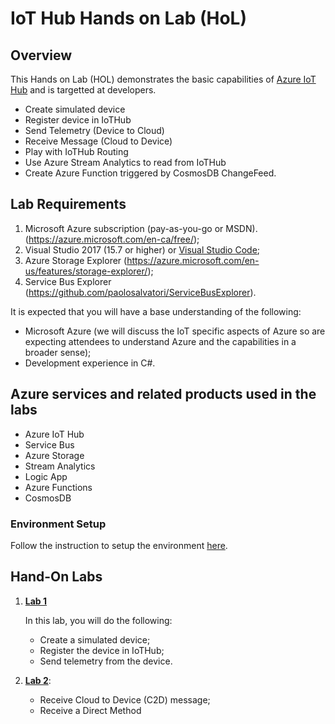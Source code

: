 # IoT Hub Hands on Lab (HoL)

## Overview
This Hands on Lab (HOL) demonstrates the basic capabilities of [Azure IoT Hub](https://azure.microsoft.com/en-us/services/iot-hub/) and is targetted at developers.
- Create simulated device 
- Register device in IoTHub
- Send Telemetry (Device to Cloud)
- Receive Message (Cloud to Device)
- Play with IoTHub Routing
- Use Azure Stream Analytics to read from IoTHub
- Create Azure Function triggered by CosmosDB ChangeFeed.


## Lab Requirements

1. Microsoft Azure subscription (pay-as-you-go or MSDN). (https://azure.microsoft.com/en-ca/free/);
2. Visual Studio 2017 (15.7 or higher) or [Visual Studio Code](https://code.visualstudio.com/);
3. Azure Storage Explorer (https://azure.microsoft.com/en-us/features/storage-explorer/);
4. Service Bus Explorer (https://github.com/paolosalvatori/ServiceBusExplorer).

It is expected that you will have a base understanding of the following:
- Microsoft Azure (we will discuss the IoT specific aspects of Azure so are expecting attendees to understand Azure and the capabilities in a broader sense);
- Development experience in C#.

## Azure services and related products used in the labs
- Azure IoT Hub
- Service Bus
- Azure Storage
- Stream Analytics
- Logic App
- Azure Functions
- CosmosDB

### Environment Setup

Follow the instruction to setup the environment [here](/Labs/Setup/Readme.md).

## Hand-On Labs

1) [**Lab 1**](/Labs/Lab-1/readme.md)

   In this lab, you will do the following:
   - Create a simulated device;
   - Register the device in IoTHub;
   - Send telemetry from the device.

2) [**Lab 2**](/Labs/Lab-1/readme.md): 
   - Receive Cloud to Device (C2D) message;
   - Receive a  Direct Method

